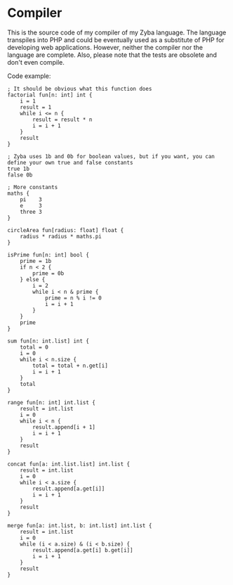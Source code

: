 # Compiler
This is the source code of my compiler of my Zyba language. The language transpiles into PHP and could be eventually used as a substitute of PHP for developing web applications. However, neither the compiler nor the language are complete. Also, please note that the tests are obsolete and don't even compile.

Code example:
```
; It should be obvious what this function does
factorial fun[n: int] int {
    i = 1
    result = 1
    while i <= n {
        result = result * n
        i = i + 1
    }
    result
}

; Zyba uses 1b and 0b for boolean values, but if you want, you can define your own true and false constants
true 1b
false 0b

; More constants
maths {
    pi    3
    e     3
    three 3
}

circleArea fun[radius: float] float {
    radius * radius * maths.pi
}

isPrime fun[n: int] bool {
    prime = 1b
    if n < 2 {
        prime = 0b
    } else {
        i = 2
        while i < n & prime {
            prime = n % i != 0
            i = i + 1
        }
    }
    prime
}

sum fun[n: int.list] int {
    total = 0
    i = 0
    while i < n.size {
        total = total + n.get[i]
        i = i + 1
    }
    total
}

range fun[n: int] int.list {
    result = int.list
    i = 0
    while i < n {
        result.append[i + 1]
        i = i + 1
    }
    result
}

concat fun[a: int.list.list] int.list {
    result = int.list
    i = 0
    while i < a.size {
        result.append[a.get[i]]
        i = i + 1
    }
    result
}

merge fun[a: int.list, b: int.list] int.list {
    result = int.list
    i = 0
    while (i < a.size) & (i < b.size) {
        result.append[a.get[i] b.get[i]]
        i = i + 1
    }
    result
}

```
